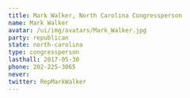 ```yaml
---
title: Mark Walker, North Carolina Congressperson
name: Mark Walker
avatar: /ui/img/avatars/Mark_Walker.jpg
party: republican
state: north-carolina
type: congressperson
lasthall: 2017-05-30
phone: 202-225-3065
never:
twitter: RepMarkWalker
---
```

